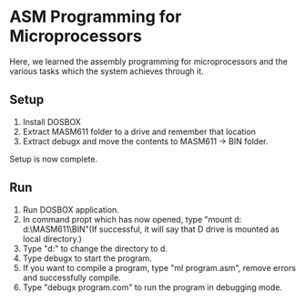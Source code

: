 # ASM Programming for Microprocessors
Here, we learned the assembly programming for microprocessors and the various tasks which the system achieves through it.
## Setup
1. Install DOSBOX
2. Extract MASM611 folder to a drive and remember that location
3. Extract debugx and move the contents to MASM611 -> BIN folder.

Setup is now complete.
## Run
1. Run DOSBOX application.
2. In command propt which has now opened, type "mount d: d:\MASM611\BIN"(If successful, it will say that D drive is mounted as local directory.)
3. Type "d:" to change the directory to d.
4. Type debugx to start the program.
5. If you want to compile a program, type "ml program.asm", remove errors and successfully compile.
6. Type "debugx program.com" to run the program in debugging mode.
